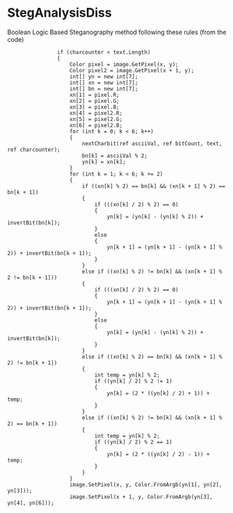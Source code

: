 # StegAnalysisDiss
Boolean Logic Based Steganography method following these rules (from the code)

                    if (charcounter < text.Length)
                    {
                        Color pixel = image.GetPixel(x, y);
                        Color pixel2 = image.GetPixel(x + 1, y);
                        int[] yn = new int[7];
                        int[] xn = new int[7];
                        int[] bn = new int[7];
                        xn[1] = pixel.R;
                        xn[2] = pixel.G;
                        xn[3] = pixel.B;
                        xn[4] = pixel2.R;
                        xn[5] = pixel2.G;
                        xn[6] = pixel2.B;
                        for (int k = 0; k < 6; k++)
                        {
                            nextCharbit(ref asciiVal, ref bitCount, text, ref charcounter);
                            bn[k] = asciiVal % 2;
                            yn[k] = xn[k];
                        }
                        for (int k = 1; k < 6; k += 2)
                        {
                            if ((xn[k] % 2) == bn[k] && (xn[k + 1] % 2) == bn[k + 1])
                            {
                                if (((xn[k] / 2) % 2) == 0)
                                {
                                    yn[k] = (yn[k] - (yn[k] % 2)) + invertBit(bn[k]);
                                }
                                else
                                {
                                    yn[k + 1] = (yn[k + 1] - (yn[k + 1] % 2)) + invertBit(bn[k + 1]);
                                }
                            }
                            else if ((xn[k] % 2) != bn[k] && (xn[k + 1] % 2 != bn[k + 1]))
                            {
                                if (((xn[k] / 2) % 2) == 0)
                                {
                                    yn[k + 1] = (yn[k + 1] - (yn[k + 1] % 2)) + invertBit(bn[k + 1]);
                                }
                                else
                                {
                                    yn[k] = (yn[k] - (yn[k] % 2)) + invertBit(bn[k]);
                                }
                            }
                            else if ((xn[k] % 2) == bn[k] && (xn[k + 1] % 2) != bn[k + 1])
                            {
                                int temp = yn[k] % 2;
                                if ((yn[k] / 2) % 2 != 1)
                                {
                                    yn[k] = (2 * ((yn[k] / 2) + 1)) + temp;
                                }
                            }
                            else if ((xn[k] % 2) != bn[k] && (xn[k + 1] % 2) == bn[k + 1])
                            {
                                int temp = yn[k] % 2;
                                if ((yn[k] / 2) % 2 == 1)
                                {
                                    yn[k] = (2 * ((yn[k] / 2) - 1)) + temp;
                                }
                            }
                        }
                        image.SetPixel(x, y, Color.FromArgb(yn[1], yn[2], yn[3]));
                        image.SetPixel(x + 1, y, Color.FromArgb(yn[3], yn[4], yn[6]));